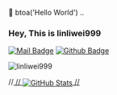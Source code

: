 🐌 btoa('Hello World') ..

### Hey, This is linliwei999

[![Mail Badge](https://img.shields.io/badge/-linliwei999@foxmail.com-c14438?style=flat&logo=Gmail&logoColor=white&link=mailto:linliwei999@foxmail.com)](mailto:linliwei999@foxmail.com) [![Github Badge](https://img.shields.io/badge/-linliwei999-grey?style=flat&logo=github&logoColor=white&link=https://github.com/linliwei999/)](https://www.github.com/linliwei999/)

<p align=left> <img src=https://komarev.com/ghpvc/?username=linliwei999 alt=linliwei999 /> </p>

//<a href="https://github.com/linliwei999">
//  <img align="center" alt="GitHub Stats" src="https://github-readme-stats.vercel.app/api?username=linliwei999&show_icons=true&include_all_commits=true" />
//</a>

